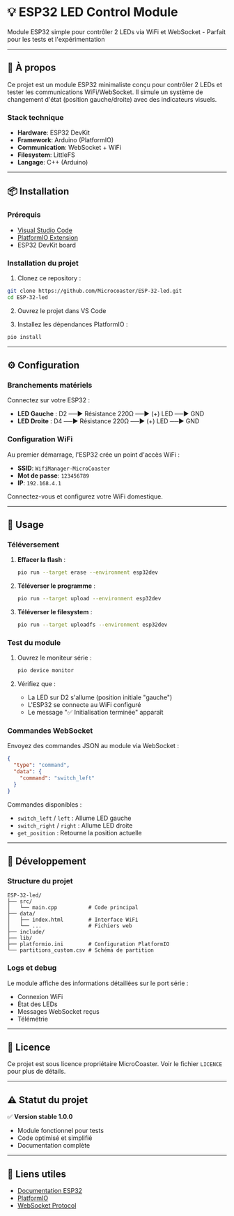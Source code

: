 # 💡 ESP32 LED Control Module

Module ESP32 simple pour contrôler 2 LEDs via WiFi et WebSocket - Parfait pour les tests et l'expérimentation

---

## 🚀 À propos

Ce projet est un module ESP32 minimaliste conçu pour contrôler 2 LEDs et tester les communications WiFi/WebSocket. Il simule un système de changement d'état (position gauche/droite) avec des indicateurs visuels.

### Stack technique

- **Hardware**: ESP32 DevKit
- **Framework**: Arduino (PlatformIO)
- **Communication**: WebSocket + WiFi
- **Filesystem**: LittleFS
- **Langage**: C++ (Arduino)

---

## 📦 Installation

### Prérequis

- [Visual Studio Code](https://code.visualstudio.com/)
- [PlatformIO Extension](https://platformio.org/install/ide?install=vscode)
- ESP32 DevKit board

### Installation du projet

1. Clonez ce repository :
```bash
git clone https://github.com/Microcoaster/ESP-32-led.git
cd ESP-32-led
```

2. Ouvrez le projet dans VS Code

3. Installez les dépendances PlatformIO :
```bash
pio install
```

---

## ⚙️ Configuration

### Branchements matériels

Connectez sur votre ESP32 :

- **LED Gauche** : D2 ──► Résistance 220Ω ──► (+) LED ──► GND
- **LED Droite** : D4 ──► Résistance 220Ω ──► (+) LED ──► GND

### Configuration WiFi

Au premier démarrage, l'ESP32 crée un point d'accès WiFi :
- **SSID**: `WifiManager-MicroCoaster`
- **Mot de passe**: `123456789`
- **IP**: `192.168.4.1`

Connectez-vous et configurez votre WiFi domestique.

---

## 🚀 Usage

### Téléversement

1. **Effacer la flash** :
   ```bash
   pio run --target erase --environment esp32dev
   ```

2. **Téléverser le programme** :
   ```bash
   pio run --target upload --environment esp32dev
   ```

3. **Téléverser le filesystem** :
   ```bash
   pio run --target uploadfs --environment esp32dev
   ```

### Test du module

1. Ouvrez le moniteur série :
   ```bash
   pio device monitor
   ```

2. Vérifiez que :
   - La LED sur D2 s'allume (position initiale "gauche")
   - L'ESP32 se connecte au WiFi configuré
   - Le message "✅ Initialisation terminée" apparaît

### Commandes WebSocket

Envoyez des commandes JSON au module via WebSocket :

```json
{
  "type": "command",
  "data": {
    "command": "switch_left"
  }
}
```

Commandes disponibles :
- `switch_left` / `left` : Allume LED gauche
- `switch_right` / `right` : Allume LED droite
- `get_position` : Retourne la position actuelle

---

## 🔧 Développement

### Structure du projet

```
ESP-32-led/
├── src/
│   └── main.cpp          # Code principal
├── data/
│   ├── index.html        # Interface WiFi
│   └── ...               # Fichiers web
├── include/
├── lib/
├── platformio.ini        # Configuration PlatformIO
└── partitions_custom.csv # Schéma de partition
```

### Logs et debug

Le module affiche des informations détaillées sur le port série :
- Connexion WiFi
- État des LEDs
- Messages WebSocket reçus
- Télémétrie

---

## 📄 Licence

Ce projet est sous licence propriétaire MicroCoaster.
Voir le fichier `LICENCE` pour plus de détails.

---

## ⚠️ Statut du projet

✅ **Version stable 1.0.0**
- Module fonctionnel pour tests
- Code optimisé et simplifié
- Documentation complète

---

## 🔗 Liens utiles

- [Documentation ESP32](https://docs.espressif.com/projects/esp-idf/en/latest/esp32/)
- [PlatformIO](https://docs.platformio.org/)
- [WebSocket Protocol](https://tools.ietf.org/html/rfc6455)
